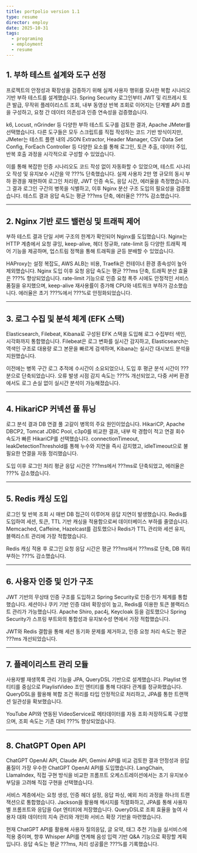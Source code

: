 ```yaml
---
title: portpolio version 1.1
type: resume
director: employ
date: 2025-10-31
tags:
  - programing
  - employment
  - resume
---
```

## 1. 부하 테스트 설계와 도구 선정

프로젝트의 안정성과 확장성을 검증하기 위해 실제 사용자 행위를 모사한 복합 시나리오 기반 부하 테스트를 설계했습니다. Spring Security 로그인부터 JWT 및 리프레시 토큰 발급, 무작위 플레이리스트 조회, 내부 동영상 반복 조회로 이어지는 단계별 API 흐름을 구성하고, 요청 간 데이터 의존성과 인증 연속성을 검증했습니다.

k6, Locust, nGrinder 등 다양한 부하 테스트 도구를 검토한 결과, Apache JMeter를 선택했습니다. 다른 도구들은 모두 스크립트를 직접 작성하는 코드 기반 방식이지만, JMeter는 테스트 플랜 내의 JSON Extractor, Header Manager, CSV Data Set Config, ForEach Controller 등 다양한 요소를 통해 로그인, 토큰 추출, 데이터 주입, 반복 호출 과정을 시각적으로 구성할 수 있었습니다.

이를 통해 복잡한 인증 시나리오도 코드 작성 없이 자동화할 수 있었으며, 테스트 시나리오 작성 및 유지보수 시간을 약 ???% 단축했습니다. 실제 사용자 2만 명 규모의 동시 부하 환경을 재현하여 로그인 처리량, JWT 인증 속도, 응답 시간, 에러율을 측정했습니다. 그 결과 로그인 구간의 병목을 식별하고, 이후 Nginx 분산 구조 도입의 필요성을 검증했습니다. 테스트 결과 응답 속도는 평균 ???ms 단축, 에러율은 ???% 감소했습니다.

---

## 2. Nginx 기반 로드 밸런싱 및 트래픽 제어

부하 테스트 결과 단일 서버 구조의 한계가 확인되어 Nginx를 도입했습니다. Nginx는 HTTP 계층에서 요청 큐잉, keep-alive, 헤더 정규화, rate-limit 등 다양한 트래픽 제어 기능을 제공하며, 업스트림 정책을 통해 트래픽을 균등 분배할 수 있었습니다.

HAProxy는 설정 복잡도, AWS ALB는 비용, Traefik은 컨테이너 환경 종속성이 높아 제외했습니다. Nginx 도입 이후 요청 응답 속도는 평균 ???ms 단축, 트래픽 분산 효율은 ???% 향상되었습니다. rate-limit 기능으로 인증 요청 폭주 시에도 안정적인 서비스 품질을 유지했으며, keep-alive 재사용률이 증가해 CPU와 네트워크 부하가 감소했습니다. 에러율은 초기 ???%에서 ???%로 안정화되었습니다.

---

## 3. 로그 수집 및 분석 체계 (EFK 스택)

Elasticsearch, Filebeat, Kibana로 구성된 EFK 스택을 도입해 로그 수집부터 색인, 시각화까지 통합했습니다. Filebeat은 로그 변화를 실시간 감지하고, Elasticsearch는 역색인 구조로 대용량 로그 본문을 빠르게 검색하며, Kibana는 실시간 대시보드 분석을 지원했습니다.

이전에는 병목 구간 로그 추적에 수시간이 소요되었으나, 도입 후 평균 분석 시간이 ???분으로 단축되었습니다. 오류 발생 시점 감지 속도는 ???% 개선되었고, 다중 서버 환경에서도 로그 손실 없이 실시간 분석이 가능해졌습니다.

---

## 4. HikariCP 커넥션 풀 튜닝

로그 분석 결과 DB 연결 풀 고갈이 병목의 주요 원인이었습니다. HikariCP, Apache DBCP2, Tomcat JDBC Pool, c3p0를 비교한 결과, 내부 락 경합이 적고 연결 회수 속도가 빠른 HikariCP를 선택했습니다. connectionTimeout, leakDetectionThreshold를 통해 누수와 지연을 즉시 감지했고, idleTimeout으로 불필요한 연결을 자동 정리했습니다.

도입 이후 로그인 처리 평균 응답 시간은 ???ms에서 ???ms로 단축되었고, 에러율은 ???% 감소했습니다.

---

## 5. Redis 캐싱 도입

로그인 및 반복 조회 시 매번 DB 접근이 이루어져 응답 지연이 발생했습니다. Redis를 도입하여 세션, 토큰, TTL 기반 캐싱을 적용함으로써 데이터베이스 부하를 줄였습니다. Memcached, Caffeine, Hazelcast를 검토했으나 Redis가 TTL 관리와 세션 유지, 블랙리스트 관리에 가장 적합했습니다.

Redis 캐싱 적용 후 로그인 요청 응답 시간은 평균 ???ms에서 ???ms로 단축, DB 쿼리 부하는 ???% 감소했습니다.

---

## 6. 사용자 인증 및 인가 구조

JWT 기반의 무상태 인증 구조를 도입하고 Spring Security로 인증·인가 체계를 통합했습니다. 세션이나 쿠키 기반 인증 대비 확장성이 높고, Redis를 이용한 토큰 블랙리스트 관리가 가능했습니다. Apache Shiro, pac4j, Keycloak 등을 검토했으나 Spring Security가 스프링 부트와의 통합성과 유지보수성 면에서 가장 적합했습니다.

JWT와 Redis 결합을 통해 세션 동기화 문제를 제거하고, 인증 요청 처리 속도는 평균 ???ms 개선되었습니다.

---

## 7. 플레이리스트 관리 모듈

사용자별 재생목록 관리 기능을 JPA, QueryDSL 기반으로 설계했습니다. Playlist 엔티티를 중심으로 PlaylistVideo 조인 엔티티를 통해 다대다 관계를 정규화했습니다. QueryDSL을 활용해 복합 조건 쿼리를 타입 안정적으로 처리하고, JPA를 통한 트랜잭션 일관성을 확보했습니다.

YouTube API와 연동된 VideoService로 메타데이터를 자동 조회·저장하도록 구성했으며, 조회 속도는 기존 대비 ???% 향상되었습니다.

---

## 8. ChatGPT Open API

ChatGPT OpenAI API, Claude API, Gemini API를 비교 검토한 결과 안정성과 응답 품질이 가장 우수한 ChatGPT OpenAI API를 도입했습니다. LangChain, LlamaIndex, 직접 구현 방식을 비교한 프롬프트 오케스트레이션에서는 초기 유지보수 부담을 고려해 직접 구현을 선택했습니다.

서비스 계층에서는 요청 생성, 인증 헤더 설정, 응답 파싱, 예외 처리 과정을 하나의 트랜잭션으로 통합했습니다. Jackson을 활용해 메시지를 직렬화하고, JPA를 통해 사용자별 프롬프트와 응답을 Gpt 엔티티에 저장했습니다. QueryDSL로 조회 효율을 높여 사용자 대화 데이터의 지속 관리와 개인화 서비스 확장 기반을 마련했습니다.

현재 ChatGPT API를 활용해 사용자 질의응답, 글 요약, 태그 추천 기능을 실서비스에 적용 중이며, 향후 Whisper API를 연계해 음성 입력 기반 Q&A 기능으로 확장할 계획입니다. 응답 속도는 평균 ???ms, 처리 성공률은 ???%를 기록했습니다.





